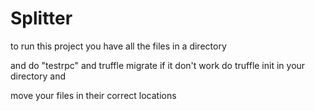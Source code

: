# Splitter

to run this project you have all the files in a directory

and do "testrpc" and truffle migrate if it don't work do truffle init in your directory and

move your files in their correct locations
